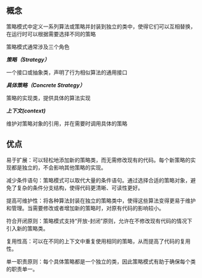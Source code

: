 概念
--
策略模式中定义一系列算法或策略并封装到独立的类中，使得它们可以互相替换，在运行时可以根据需要选择不同的策略

策略模式通常涉及三个角色

**_策略（Strategy）_**

一个接口或抽象类，声明了行为相似算法的通用接口

**_具体策略（Concrete Strategy）_**

策略的实现类，提供具体的算法实现

**_上下文(context)_**

维护对策略对象的引用，并在需要时调用具体的策略

优点
--

易于扩展：可以轻松地添加新的策略类，而无需修改现有的代码。每个新策略的实现都是独立的，不会影响其他策略的实现。

减少条件语句：策略模式可以取代大量的条件语句。通过选择合适的策略对象，避免了复杂的条件分支结构，使得代码更清晰、可读性更好。

提高可维护性：将各种算法封装在独立的策略类中，使得这些算法变得更易于维护和管理。当需要修改或者增加新的策略时，对原有代码的影响较小。

符合开闭原则：策略模式支持“开放-封闭”原则，允许在不修改现有代码的情况下引入新的策略类。

复用性高：可以在不同的上下文中重复使用相同的策略，从而提高了代码的复用性。

单一职责原则：每个具体策略都是一个独立的类，因此策略模式有助于确保每个类的职责单一。